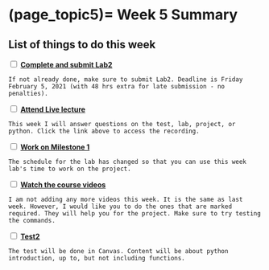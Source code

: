 (page_topic5)=
Week 5 Summary
=======================
## List of things to do this week

<label><input type="checkbox" id="week05_task1" class="box"> [**Complete and submit Lab2**](../week03/lab2.md) </input></label>

```{tip}
If not already done, make sure to submit Lab2. Deadline is Friday February 5, 2021 (with 48 hrs extra for late submission - no penalties).
```

<label><input type="checkbox" id="week05_task2" class="box"> [**Attend Live lecture**](https://canvas.ubc.ca/courses/64282/pages/monday-february-8-recording?module_item_id=2915800) </input></label>

```{tip}
This week I will answer questions on the test, lab, project, or python. Click the link above to access the recording. 
```

<label><input type="checkbox" id="week04_task3" class="box"> [**Work on Milestone 1**](../../project/milestone01.md) </input></label>

```{tip}
The schedule for the lab has changed so that you can use this week lab's time to work on the project. 
```

<label><input type="checkbox" id="week04_task4" class="box"> [**Watch the course videos**](./videos.md) </input></label>

```{tip}
I am not adding any more videos this week. It is the same as last week. However, I would like you to do the ones that are marked required. They will help you for the project. Make sure to try testing the commands.
```

<label><input type="checkbox" id="week02_task5" class="box"> [**Test2**](https://canvas.ubc.ca/courses/64282/quizzes/316650)</input></label>

```{tip}
The test will be done in Canvas. Content will be about python introduction, up to, but not including functions. 
```
